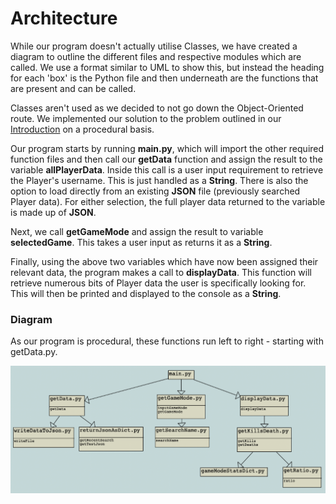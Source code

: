 # Architecture

While our program doesn't actually utilise Classes, we have created a diagram to outline the different files and respective modules which are called. We use a format similar to UML to show this, but instead the heading for each 'box' is the Python file and then underneath are the functions that are present and can be called.

Classes aren't used as we decided to not go down the Object-Oriented route. We implemented our solution to the problem outlined in our [Introduction](../README.md) on a procedural basis.

Our program starts by running **main.py**, which will import the other required function files and then call our **getData** function and assign the result to the variable **allPlayerData**. Inside this call is a user input requirement to retrieve the Player's username. This is just handled as a **String**. There is also the option to load directly from an existing **JSON** file (previously searched Player data). For either selection, the full player data returned to the variable is made up of **JSON**.

Next, we call **getGameMode** and assign the result to variable **selectedGame**. This takes a user input as returns it as a **String**.

Finally, using the above two variables which have now been assigned their relevant data, the program makes a call to **displayData**. This function will retrieve numerous bits of Player data the user is specifically looking for. This will then be printed and displayed to the console as a **String**.

### Diagram

As our program is procedural, these functions run left to right - starting with getData.py.

![Architecture Diagram](../resources/architecture-diagram.png)